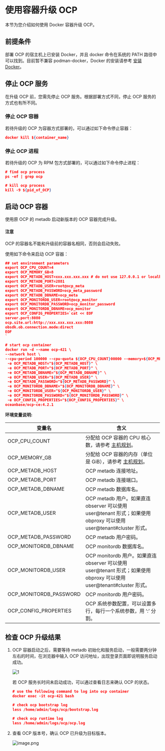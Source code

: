 # 使用容器升级 OCP

本节为您介绍如何使用 Docker 容器升级 OCP。

## 前提条件

部署 OCP 的宿主机上已安装 Docker，并且 docker 命令在系统的 PATH 路径中可以找到。目前暂不兼容 podman-docker，Docker 的安装请参考 [安装 Docker](../../300.deployment-guide/200.deploying-community-ocp/700.deploy-appendix/100.deploy-docker.md)。

## 停止 OCP 服务

在升级 OCP 前，您需先停止 OCP 服务。根据部署方式不同，停止 OCP 服务的方式也有所不同。

### 停止 OCP 容器

若待升级的 OCP 为容器方式部署的，可以通过如下命令停止容器：

```json
docker kill ${container_name}
```

### 停止 OCP 进程

若待升级的 OCP 为 RPM 包方式部署的，可以通过如下命令停止进程：

```json
# find ocp process
ps -ef | grep ocp

# kill ocp process
kill -9 ${pid_of_OCP}
```

## 启动 OCP 容器

使用原 OCP 的 metadb 启动新版本的 OCP 容器完成升级。

<main id="notice" type='notice'>
<h4>注意</h4>
<p>OCP 的容器名不能和升级前的容器名相同，否则会启动失败。</p>
</main>

使用如下命令来启动 OCP 容器：

```json
## set environment parameters
export OCP_CPU_COUNT=4
export OCP_MEMORY_GB=8
export OCP_METADB_HOST=xxx.xxx.xxx.xxx # do not use 127.0.0.1 or localhsot
export OCP_METADB_PORT=2881
export OCP_METADB_USER=root@ocp_meta
export OCP_METADB_PASSWORD=ocp_meta_password
export OCP_METADB_DBNAME=ocp_meta
export OCP_MONITORDB_USER=root@ocp_monitor
export OCP_MONITORDB_PASSWORD=ocp_monitor_password
export OCP_MONITORDB_DBNAME=ocp_monitor
export OCP_CONFIG_PROPERTIES=`cat << EOF
server.port:8080
ocp.site.url:http://xxx.xxx.xxx.xxx:8080
obsdk.ob.connection.mode:direct
EOF
`

# start ocp container
docker run -d --name ocp-421 \
--network host \ 
--cpu-period 100000 --cpu-quota ${OCP_CPU_COUNT}00000 --memory=${OCP_MEMORY_GB}G \
 -e OCP_METADB_HOST="${OCP_METADB_HOST}" \
 -e OCP_METADB_PORT="${OCP_METADB_PORT}" \
 -e OCP_METADB_DBNAME="${OCP_METADB_DBNAME}" \
 -e OCP_METADB_USER="${OCP_METADB_USER}" \
 -e OCP_METADB_PASSWORD="${OCP_METADB_PASSWORD}" \
 -e OCP_MONITORDB_DBNAME="${OCP_MONITORDB_DBNAME}" \
 -e OCP_MONITORDB_USER="${OCP_MONITORDB_USER}" \
 -e OCP_MONITORDB_PASSWORD="${OCP_MONITORDB_PASSWORD}" \
 -e OCP_CONFIG_PROPERTIES="${OCP_CONFIG_PROPERTIES}" \
oceanbase/ocp-ce:4.2.1
```

**环境变量说明:**

| 变量名 | 含义 |
| --- | --- |
| OCP_CPU_COUNT | 分配给 OCP 容器的 CPU 核心数，请参考 [主机规划](../../300.deployment-guide/200.deploying-community-ocp/300.installation-planning/200.host-planning.md)。 |
| OCP_MEMORY_GB | 分配给 OCP 容器的内存（单位是 GiB），请参考 [主机规划](../../300.deployment-guide/200.deploying-community-ocp/300.installation-planning/200.host-planning.md)。 |
| OCP_METADB_HOST | OCP metadb 连接地址。 |
| OCP_METADB_PORT | OCP metadb 连接端口。 |
| OCP_METADB_DBNAME | OCP metadb 数据库名。 |
| OCP_METADB_USER | OCP metadb 用户。如果直连 observer 可以使用 user@tenant 形式；如果使用 obproxy 可以使用 user@tenant#cluster 形式。 |
| OCP_METADB_PASSWORD | OCP metadb 用户密码。 |
| OCP_MONITORDB_DBNAME | OCP monitordb 数据库名。 |
| OCP_MONITORDB_USER | OCP monitordb 用户。如果直连 observer 可以使用 user@tenant 形式；如果使用 obproxy 可以使用 user@tenant#cluster 形式。 |
| OCP_MONITORDB_PASSWORD | OCP monitordb 用户密码。 |
| OCP_CONFIG_PROPERTIES | OCP 系统参数配置，可以设置多行，每行一个系统参数，用 ‘:’ 分割。 |

## 检查 OCP 升级结果

1. OCP 容器启动之后，需要等待 metadb 初始化和服务启动，一般需要两分钟左右的时间，在浏览器中输入 OCP 访问地址，出现登录页面即说明服务启动成功。

    ![1](https://obbusiness-private.oss-cn-shanghai.aliyuncs.com/doc/img/ocp/421-ce/%E7%99%BB%E5%BD%95%E9%A1%B5%E9%9D%A2.png)

    若 OCP 服务长时间未启动成功，可以通过查看日志来确认 OCP 的状态。

    ```json
    # use the following command to log into ocp container
    docker exec -it ocp-421 bash

    # check ocp bootstrap log
    less /home/admin/logs/ocp/bootstrap.log

    # check ocp runtime log
    less /home/admin/logs/ocp/ocp.log
    ```

2. 查看 OCP 版本号，确认 OCP 已升级为目标版本。

    ![image.png](https://obbusiness-private.oss-cn-shanghai.aliyuncs.com/doc/img/ocp/421-ce/%E5%8D%87%E7%BA%A7ocp.png)
